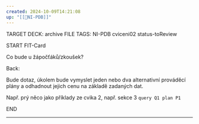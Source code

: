 ```yaml
---
created: 2024-10-09T14:21:08
up: "[[📖NI-PDB]]"
---
```


TARGET DECK: archive
FILE TAGS: NI-PDB cviceni02 status-toReview

START
FIT-Card

Co bude u žápočťáků/zkoušek?

Back:

Bude dotaz, úkolem bude vymyslet jeden nebo dva alternativní prováděcí plány a odhadnout jejich cenu na základě zadaných dat.

Např. prý něco jako příklady ze cvika 2, např. sekce 3 `query Q1 plan P1`
<!--ID: 1729237386330-->

END

---
